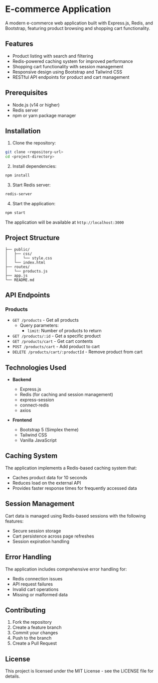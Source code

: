 # E-commerce Application

A modern e-commerce web application built with Express.js, Redis, and Bootstrap, featuring product browsing and shopping cart functionality.

## Features

- Product listing with search and filtering
- Redis-powered caching system for improved performance
- Shopping cart functionality with session management
- Responsive design using Bootstrap and Tailwind CSS
- RESTful API endpoints for product and cart management

## Prerequisites

- Node.js (v14 or higher)
- Redis server
- npm or yarn package manager

## Installation

1. Clone the repository:

```bash
git clone <repository-url>
cd <project-directory>
```

2. Install dependencies:

```bash
npm install
```

3. Start Redis server:

```bash
redis-server
```

4. Start the application:

```bash
npm start
```

The application will be available at `http://localhost:3000`

## Project Structure

```
├── public/
│   ├── css/
│   │   └── style.css
│   └── index.html
├── routes/
│   └── products.js
├── app.js
└── README.md
```

## API Endpoints

### Products

- `GET /products` - Get all products
  - Query parameters:
    - `limit`: Number of products to return
- `GET /products/:id` - Get a specific product
- `GET /products/cart` - Get cart contents
- `POST /products/cart` - Add product to cart
- `DELETE /products/cart/:productId` - Remove product from cart

## Technologies Used

- **Backend**

  - Express.js
  - Redis (for caching and session management)
  - express-session
  - connect-redis
  - axios

- **Frontend**
  - Bootstrap 5 (Simplex theme)
  - Tailwind CSS
  - Vanilla JavaScript

## Caching System

The application implements a Redis-based caching system that:

- Caches product data for 10 seconds
- Reduces load on the external API
- Provides faster response times for frequently accessed data

## Session Management

Cart data is managed using Redis-based sessions with the following features:

- Secure session storage
- Cart persistence across page refreshes
- Session expiration handling

## Error Handling

The application includes comprehensive error handling for:

- Redis connection issues
- API request failures
- Invalid cart operations
- Missing or malformed data

## Contributing

1. Fork the repository
2. Create a feature branch
3. Commit your changes
4. Push to the branch
5. Create a Pull Request

## License

This project is licensed under the MIT License - see the LICENSE file for details.
